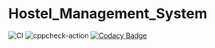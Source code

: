 # Hostel_Management_System
![CI](https://github.com/stepin105065/Hostel_Management_System/workflows/CI/badge.svg)
![cppcheck-action](https://github.com/stepin105065/Hostel_Management_System/workflows/cppcheck-action/badge.svg)
[![Codacy Badge](https://api.codacy.com/project/badge/Grade/99bfd69156ed4b579ad67a5a0e828d1f)](https://app.codacy.com/gh/stepin105065/Hostel_Management_System?utm_source=github.com&utm_medium=referral&utm_content=stepin105065/Hostel_Management_System&utm_campaign=Badge_Grade)

